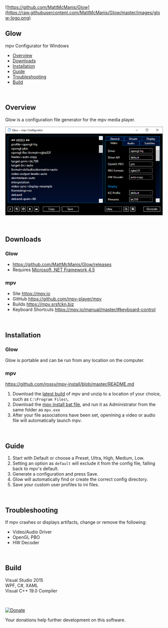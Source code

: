 ![https://github.com/MattMcManis/Glow](https://raw.githubusercontent.com/MattMcManis/Glow/master/images/glow-logo.png)

## Glow
mpv Configurator for Windows

* [Overview](#overview)
* [Downloads](#downloads)
* [Installation](#installation)
* [Guide](#guide)
* [Troubleshooting](#troubleshooting)
* [Build](#build)

&nbsp;

## Overview

Glow is a configuration file generator for the mpv media player.

![Glow](https://raw.githubusercontent.com/MattMcManis/Glow/master/images/glow.png)

&nbsp;

## Downloads
### Glow 
* https://github.com/MattMcManis/Glow/releases
* Requires [Microsoft .NET Framework 4.5](https://www.microsoft.com/en-us/download/details.aspx?id=30653)

### mpv

* Site https://mpv.io
* GitHub https://github.com/mpv-player/mpv
* Builds https://mpv.srsfckn.biz
* Keyboard Shortcuts  https://mpv.io/manual/master/#keyboard-control

&nbsp;

## Installation

### Glow
Glow is portable and can be run from any location on the computer.

### mpv

https://github.com/rossy/mpv-install/blob/master/README.md

1. Download the [latest build](https://mpv.srsfckn.biz) of mpv and unzip to a location of your choice, such as `C:\Program Files\`.
2. Download the [mpv install bat file](https://github.com/rossy/mpv-install/archive/master.zip), and run it as Administrator from the same folder as `mpv.exe`
3. After your file associations have been set, openining a video or audio file will automatically launch mpv.

&nbsp;

## Guide

1. Start with Default or choose a Preset, Ultra, High, Medium, Low.
2. Setting an option as `default` will exclude it from the config file, falling back to mpv's default.
3. Generate a configuration and press Save. 
4. Glow will automatically find or create the correct config directory.
5. Save your custom user profiles to ini files.

&nbsp;

## Troubleshooting

If mpv crashes or displays artifacts, change or remove the following:

* Video/Audio Driver
* OpenGL PBO
* HW Decoder

&nbsp;

## Build
Visual Studio 2015
<br />
WPF, C#, XAML
<br />
Visual C++ 19.0 Compiler

&nbsp;

[![Donate](https://img.shields.io/badge/Donate-PayPal-green.svg)](https://www.paypal.com/cgi-bin/webscr?cmd=_s-xclick&hosted_button_id=VTUE7KQ8RS3DN) 

Your donations help further development on this software.